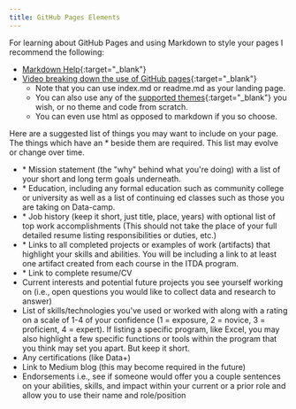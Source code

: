 ```yaml
---
title: GitHub Pages Elements
---
```


For learning about GitHub Pages and using Markdown to style your pages I recommend the following:
- [Markdown Help](https://github.com/adam-p/markdown-here/wiki/markdown-cheatsheet){:target="_blank"}
- [Video breaking down the use of GitHub pages](https://www.yout-ube.com/watch?v=D9CLhQdLp8w&t=107s){:target="_blank"}
  - Note that you can use index.md or readme.md as your landing page.
  - You can also use any of the [supported themes](https://pages.github.com/themes/){:target="_blank"} you wish, or no theme and code from scratch.
  - You can even use html as opposed to markdown if you so choose.

Here are a suggested list of things you may want to include on your page.  The things which have an \* beside them are required.  This list may evolve or change over time.

- \* Mission statement (the "why" behind what you're doing) with a list of your short and long term goals underneath.  
- \* Education, including any formal education such as community college or university as well as a list of continuing ed classes such as those you are taking on Data-camp.  
- \* Job history (keep it short, just title, place, years) with optional list of top work accomplishments (This should not take the place of your full detailed resume listing responsibilities or duties, etc.)
- \* Links to all completed projects or examples of work (artifacts) that highlight your skills and abilities.  You will be including a link to at least one artifact created from each course in the ITDA program.
- \* Link to complete resume/CV
- Current interests and potential future projects you see yourself working on (i.e., open questions you would like to collect data and research to answer)
- List of skills/technologies you've used or worked with along with a rating on a scale of 1-4 of your confidence (1 = exposure, 2 = novice, 3 = proficient, 4 = expert).  If listing a specific program, like Excel, you may also highlight a few specific functions or tools within the program that you think may set you apart.  But keep it short.
- Any certifications (like Data+)
- Link to Medium blog (this may become required in the future)
- Endorsements i.e., see if someone would offer you a couple sentences on your abilities, skills, and impact within your current or a prior role and allow you to use their name and role/position









